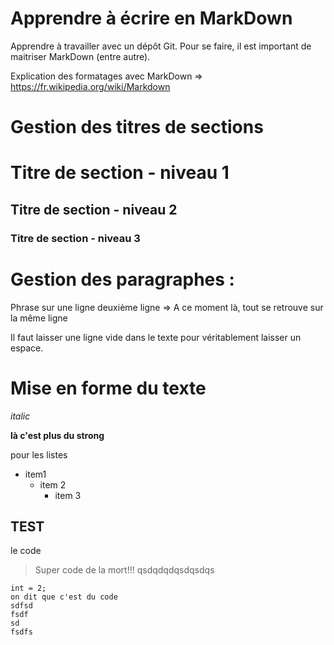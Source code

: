 # Apprendre à écrire en MarkDown

Apprendre à travailler avec un dépôt Git. Pour se faire, il est important de maitriser MarkDown (entre autre).

Explication des formatages avec MarkDown => https://fr.wikipedia.org/wiki/Markdown

# Gestion des titres de sections

# Titre de section - niveau 1
## Titre de section - niveau 2
### Titre de section - niveau 3

# Gestion des paragraphes : 

Phrase sur une ligne
deuxième ligne
=> A ce moment là, tout se retrouve sur la même ligne

Il faut laisser une ligne vide dans le texte pour véritablement laisser un espace.

# Mise en forme du texte

*italic*

**là c'est plus du strong**

pour les listes
* item1
  * item 2
      * item 3


TEST
----

le code 
> Super code de la mort!!!
> qsdqdqdqsdqsdqs

    int = 2;
    on dit que c'est du code
    sdfsd
    fsdf
    sd
    fsdfs
